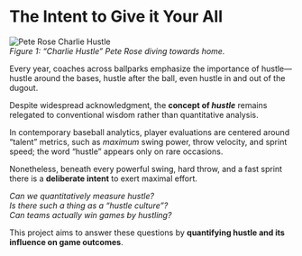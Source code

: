 # The Intent to Give it Your All

![Pete Rose Charlie Hustle](https://github.com/user-attachments/assets/9f6865f2-ccb7-41d1-a25d-b39e16e88a11)  
*Figure 1: “Charlie Hustle” Pete Rose diving towards home.*

Every year, coaches across ballparks emphasize the importance of hustle—hustle around the bases, hustle after the ball, even hustle in and out of the dugout.

Despite widespread acknowledgment, the **concept of *hustle*** remains relegated to conventional wisdom rather than quantitative analysis.  

In contemporary baseball analytics, player evaluations are centered around “talent” metrics, such as *maximum* swing power, throw velocity, and sprint speed; the word “hustle” appears only on rare occasions.  

Nonetheless, beneath every powerful swing, hard throw, and a fast sprint there is a **deliberate intent** to exert maximal effort.

  *Can we quantitatively measure hustle?*  
  *Is there such a thing as a “hustle culture”?*  
  *Can teams actually win games by hustling?*  

This project aims to answer these questions by **quantifying hustle and its influence on game outcomes**.

